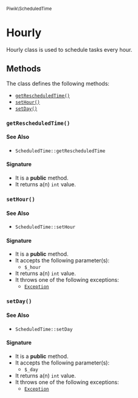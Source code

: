 <small>Piwik\ScheduledTime</small>

Hourly
======

Hourly class is used to schedule tasks every hour.


Methods
-------

The class defines the following methods:

- [`getRescheduledTime()`](#getRescheduledTime)
- [`setHour()`](#setHour)
- [`setDay()`](#setDay)

### `getRescheduledTime()` <a name="getRescheduledTime"></a>

#### See Also

- `ScheduledTime::getRescheduledTime`

#### Signature

- It is a **public** method.
- It returns a(n) `int` value.

### `setHour()` <a name="setHour"></a>

#### See Also

- `ScheduledTime::setHour`

#### Signature

- It is a **public** method.
- It accepts the following parameter(s):
    - `$_hour`
- It returns a(n) `int` value.
- It throws one of the following exceptions:
    - [`Exception`](http://php.net/class.Exception)

### `setDay()` <a name="setDay"></a>

#### See Also

- `ScheduledTime::setDay`

#### Signature

- It is a **public** method.
- It accepts the following parameter(s):
    - `$_day`
- It returns a(n) `int` value.
- It throws one of the following exceptions:
    - [`Exception`](http://php.net/class.Exception)

